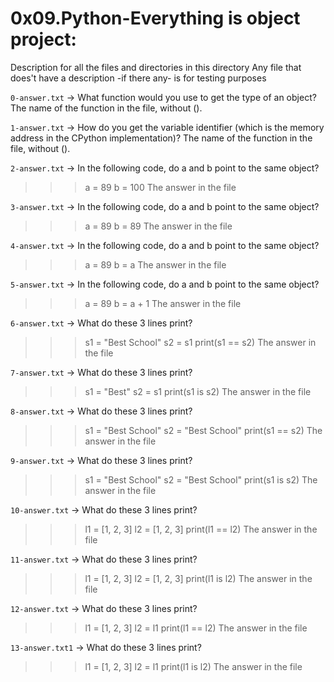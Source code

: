 # 0x09.Python-Everything is object project:


Description for all the files and directories in this directory
Any file that does't have a description -if there any- is for testing purposes


`0-answer.txt` -> What function would you use to get the type of an object?
The name of the function in the file, without ().


`1-answer.txt` -> How do you get the variable identifier (which is the memory address in the CPython implementation)?
The name of the function in the file, without ().


`2-answer.txt` -> In the following code, do a and b point to the same object?
>>> a = 89
>>> b = 100
The answer in the file


`3-answer.txt` -> In the following code, do a and b point to the same object?
>>> a = 89
>>> b = 89
The answer in the file


`4-answer.txt` -> In the following code, do a and b point to the same object?
>>> a = 89
>>> b = a
The answer in the file


`5-answer.txt` -> In the following code, do a and b point to the same object?
>>> a = 89
>>> b = a + 1
The answer in the file


`6-answer.txt` -> What do these 3 lines print?
>>> s1 = "Best School"
>>> s2 = s1
>>> print(s1 == s2)
The answer in the file

`7-answer.txt` -> What do these 3 lines print?
>>> s1 = "Best"
>>> s2 = s1
>>> print(s1 is s2)
The answer in the file

`8-answer.txt` -> What do these 3 lines print?
>>> s1 = "Best School"
>>> s2 = "Best School"
>>> print(s1 == s2)
The answer in the file


`9-answer.txt` -> What do these 3 lines print?
>>> s1 = "Best School"
>>> s2 = "Best School"
>>> print(s1 is s2)
The answer in the file


`10-answer.txt` -> What do these 3 lines print?
>>> l1 = [1, 2, 3]
>>> l2 = [1, 2, 3] 
>>> print(l1 == l2)
The answer in the file


`11-answer.txt` -> What do these 3 lines print?
>>> l1 = [1, 2, 3]
>>> l2 = [1, 2, 3]
>>> print(l1 is l2)
The answer in the file


`12-answer.txt` -> What do these 3 lines print?
>>> l1 = [1, 2, 3]
>>> l2 = l1
>>> print(l1 == l2)
The answer in the file


`13-answer.txt1` -> What do these 3 lines print?
>>> l1 = [1, 2, 3]
>>> l2 = l1
>>> print(l1 is l2)
The answer in the file



